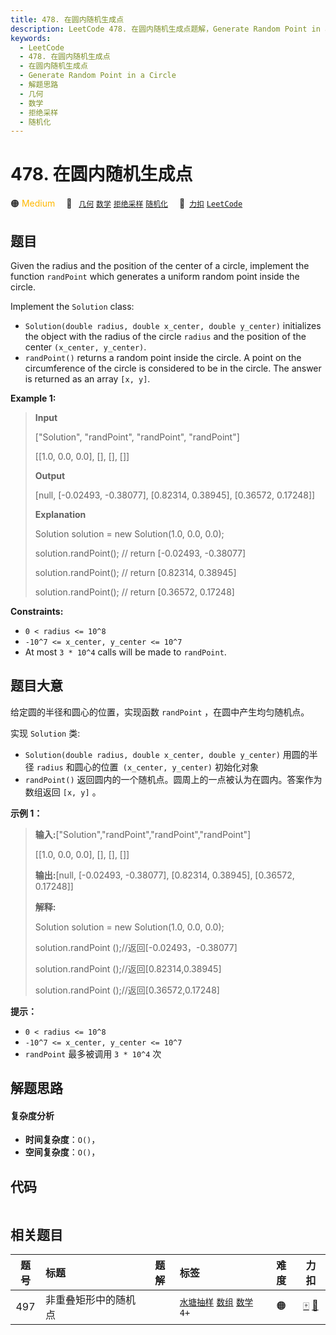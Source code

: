 ```yaml
---
title: 478. 在圆内随机生成点
description: LeetCode 478. 在圆内随机生成点题解，Generate Random Point in a Circle，包含解题思路、复杂度分析以及完整的 JavaScript 代码实现。
keywords:
  - LeetCode
  - 478. 在圆内随机生成点
  - 在圆内随机生成点
  - Generate Random Point in a Circle
  - 解题思路
  - 几何
  - 数学
  - 拒绝采样
  - 随机化
---
```


# 478. 在圆内随机生成点

🟠 <font color=#ffb800>Medium</font>&emsp; 🔖&ensp; [`几何`](/tag/geometry.md) [`数学`](/tag/math.md) [`拒绝采样`](/tag/rejection-sampling.md) [`随机化`](/tag/randomized.md)&emsp; 🔗&ensp;[`力扣`](https://leetcode.cn/problems/generate-random-point-in-a-circle) [`LeetCode`](https://leetcode.com/problems/generate-random-point-in-a-circle)

## 题目

Given the radius and the position of the center of a circle, implement the
function `randPoint` which generates a uniform random point inside the circle.

Implement the `Solution` class:

  * `Solution(double radius, double x_center, double y_center)` initializes the object with the radius of the circle `radius` and the position of the center `(x_center, y_center)`.
  * `randPoint()` returns a random point inside the circle. A point on the circumference of the circle is considered to be in the circle. The answer is returned as an array `[x, y]`.



**Example 1:**

> 
> 
> 
> 
> 
> **Input**
> 
> ["Solution", "randPoint", "randPoint", "randPoint"]
> 
> [[1.0, 0.0, 0.0], [], [], []]
> 
> **Output**
> 
> [null, [-0.02493, -0.38077], [0.82314, 0.38945], [0.36572, 0.17248]]
> 
> 
> 
> **Explanation**
> 
> Solution solution = new Solution(1.0, 0.0, 0.0);
> 
> solution.randPoint(); // return [-0.02493, -0.38077]
> 
> solution.randPoint(); // return [0.82314, 0.38945]
> 
> solution.randPoint(); // return [0.36572, 0.17248]

**Constraints:**

  * `0 < radius <= 10^8`
  * `-10^7 <= x_center, y_center <= 10^7`
  * At most `3 * 10^4` calls will be made to `randPoint`.


## 题目大意

给定圆的半径和圆心的位置，实现函数 `randPoint` ，在圆中产生均匀随机点。

实现 `Solution` 类:

  * `Solution(double radius, double x_center, double y_center)` 用圆的半径 `radius` 和圆心的位置` (x_center, y_center)` 初始化对象
  * `randPoint()` 返回圆内的一个随机点。圆周上的一点被认为在圆内。答案作为数组返回 `[x, y]` 。



**示例 1：**

> 
> 
> 
> 
> 
> **输入:**["Solution","randPoint","randPoint","randPoint"]
> 
> [[1.0, 0.0, 0.0], [], [], []]
> 
> **输出:**[null, [-0.02493, -0.38077], [0.82314, 0.38945], [0.36572, 0.17248]]
> 
> **解释:**
> 
> Solution solution = new Solution(1.0, 0.0, 0.0);
> 
> solution.randPoint ();//返回[-0.02493，-0.38077]
> 
> solution.randPoint ();//返回[0.82314,0.38945]
> 
> solution.randPoint ();//返回[0.36572,0.17248]



**提示：**

  * `0 < radius <= 10^8`
  * `-10^7 <= x_center, y_center <= 10^7`
  * `randPoint` 最多被调用 `3 * 10^4` 次


## 解题思路

#### 复杂度分析

- **时间复杂度**：`O()`，
- **空间复杂度**：`O()`，

## 代码

```javascript

```

## 相关题目

<!-- prettier-ignore -->
| 题号 | 标题 | 题解 | 标签 | 难度 | 力扣 |
| :------: | :------ | :------: | :------ | :------: | :------: |
| 497 | 非重叠矩形中的随机点 |  |  [`水塘抽样`](/tag/reservoir-sampling.md) [`数组`](/tag/array.md) [`数学`](/tag/math.md) `4+` | 🟠 | [🀄️](https://leetcode.cn/problems/random-point-in-non-overlapping-rectangles) [🔗](https://leetcode.com/problems/random-point-in-non-overlapping-rectangles) |